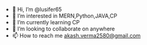 - 👋 Hi, I’m @lusifer65
- 👀 I’m interested in MERN,Python,JAVA,CP
- 🌱 I’m currently learning CP
- 💞️ I’m looking to collaborate on anywhere
- 📫 How to reach me akash.verma2580@gmail.com

<!---
lusifer65/lusifer65 is a ✨ special ✨ repository because its `README.md` (this file) appears on your GitHub profile.
You can click the Preview link to take a look at your changes.
--->
